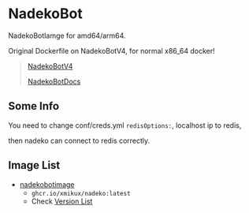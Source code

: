 # NadekoBot

NadekoBotIamge for amd64/arm64.

Original Dockerfile on NadekoBotV4, for normal x86_64 docker!

> [NadekoBotV4](https://gitlab.com/Kwoth/nadekobot/-/tree/v4)
>
> [NadekoBotDocs](https://nadekobot.readthedocs.io/en/v4/guides/docker-guide/)

## Some Info

You need to change conf/creds.yml ``redisOptions:``, localhost ip to redis,

then nadeko can connect to redis correctly.

## Image List

* [nadekobotimage](https://github.com/xMikux/Miku-Collection/tree/main/NadekoBot/ARMImage)
  * `ghcr.io/xmikux/nadeko:latest`
  * Check [Version List](https://github.com/xMikux/Miku-Collection/pkgs/container/nadeko/versions)
